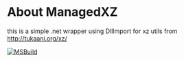 # About ManagedXZ

this is a simple .net wrapper using DllImport for xz utils from http://tukaani.org/xz/

[![MSBuild](https://github.com/SoftFx/ManagedXZ/workflows/msbuild.yml/badge.svg)](https://github.com/SoftFx/ManagedXZ/workflows/msbuild.yml)
